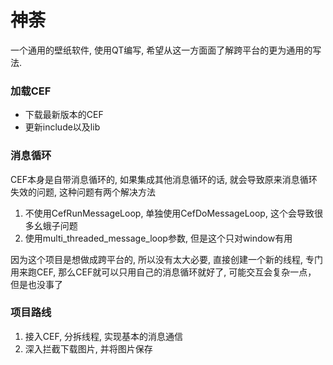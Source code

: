 # 神荼
一个通用的壁纸软件, 使用QT编写, 希望从这一方面面了解跨平台的更为通用的写法.

### 加载CEF
* 下载最新版本的CEF
* 更新include以及lib

### 消息循环
CEF本身是自带消息循环的, 如果集成其他消息循环的话, 就会导致原来消息循环失效的问题, 这种问题有两个解决方法

1. 不使用CefRunMessageLoop, 单独使用CefDoMessageLoop, 这个会导致很多幺蛾子问题
2. 使用multi_threaded_message_loop参数, 但是这个只对window有用

因为这个项目是想做成跨平台的, 所以没有太大必要, 直接创建一个新的线程, 专门用来跑CEF, 那么CEF就可以只用自己的消息循环就好了, 可能交互会复杂一点， 但是也没事了

### 项目路线
1. 接入CEF, 分拆线程, 实现基本的消息通信
2. 深入拦截下载图片, 并将图片保存